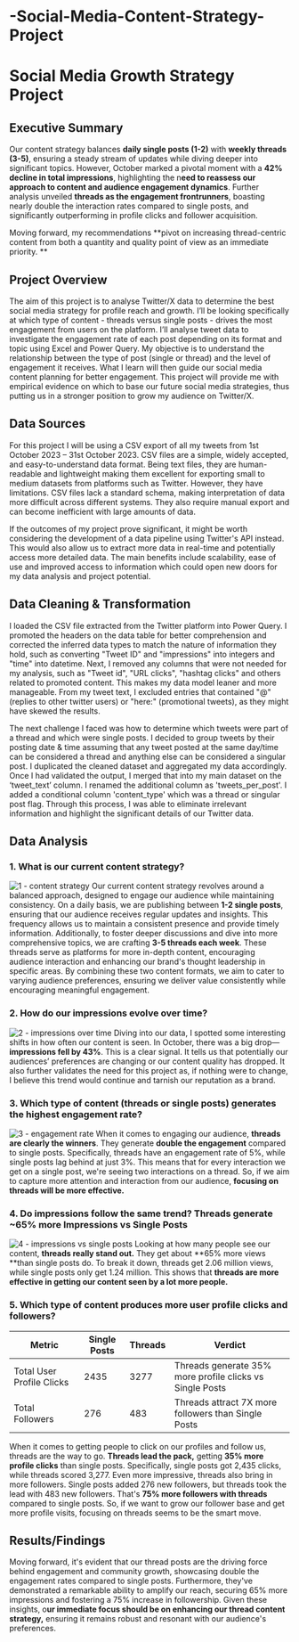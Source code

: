 # -Social-Media-Content-Strategy-Project

# Social Media Growth Strategy Project

## Executive Summary

Our content strategy balances **daily single posts (1-2)** with **weekly threads (3-5)**, ensuring a steady stream of updates while diving deeper into significant topics. However, October marked a pivotal moment with a **42% decline in total impressions**, highlighting the n**eed to reassess our approach to content and audience engagement dynamics**. Further analysis unveiled **threads as the engagement frontrunners**, boasting nearly double the interaction rates compared to single posts, and significantly outperforming in profile clicks and follower acquisition.

Moving forward, my recommendations **pivot on increasing thread-centric content from both a quantity and quality point of view as an immediate priority. **

## Project Overview

The aim of this project is to analyse Twitter/X data to determine the best social media strategy for profile reach and growth. I’ll be looking specifically at which type of content - threads versus single posts - drives the most engagement from users on the platform. I’ll analyse tweet data to investigate the engagement rate of each post depending on its format and topic using Excel and Power Query. My objective is to understand the relationship between the type of post (single or thread) and the level of engagement it receives. What I learn will then guide our social media content planning for better engagement. This project will provide me with empirical evidence on which to base our future social media strategies, thus putting us in a stronger position to grow my audience on Twitter/X.

## Data Sources

For this project I will be using a CSV export of all my tweets from 1st October 2023 – 31st October 2023. CSV files are a simple, widely accepted, and easy-to-understand data format. Being text files, they are human-readable and lightweight making them excellent for exporting small to medium datasets from platforms such as Twitter. However, they have limitations. CSV files lack a standard schema, making interpretation of data more difficult across different systems. They also require manual export and can become inefficient with large amounts of data.

If the outcomes of my project prove significant, it might be worth considering the development of a data pipeline using Twitter's API instead. This would also allow us to extract more data in real-time and potentially access more detailed data. The main benefits include scalability, ease of use and improved access to information which could open new doors for my data analysis and project potential.

## Data Cleaning & Transformation

I loaded the CSV file extracted from the Twitter platform into Power Query. I promoted the headers on the data table for better comprehension and corrected the inferred data types to match the nature of information they hold, such as converting "Tweet ID" and "impressions" into integers and "time" into datetime. Next, I removed any columns that were not needed for my analysis, such as "Tweet id", "URL clicks", "hashtag clicks" and others related to promoted content. This makes my data model leaner and more manageable. From my tweet text, I excluded entries that contained "@" (replies to other twitter users) or "here:" (promotional tweets), as they might have skewed the results.

The next challenge I faced was how to determine which tweets were part of a thread and which were single posts. I decided to group tweets by their posting date & time assuming that any tweet posted at the same day/time can be considered a thread and anything else can be considered a singular post. I duplicated the cleaned dataset and aggregated my data accordingly. Once I had validated the output, I merged that into my main dataset on the ‘tweet_text’ column. I renamed the additional column as 'tweets_per_post'. I added a conditional column 'content_type' which was a thread or singular post flag. Through this process, I was able to eliminate irrelevant information and highlight the significant details of our Twitter data.

## Data Analysis

### 1. What is our current content strategy?
![1 - content strategy](https://github.com/Sanchit0820/-Social-Media-Content-Strategy-Project/assets/144925796/ef95852d-9b2c-499d-83ff-34e880b3d2f1)
Our current content strategy revolves around a balanced approach, designed to engage our audience while maintaining consistency. On a daily basis, we are publishing between **1-2 single posts**, ensuring that our audience receives regular updates and insights. This frequency allows us to maintain a consistent presence and provide timely information. Additionally, to foster deeper discussions and dive into more comprehensive topics, we are crafting **3-5 threads each week**. These threads serve as platforms for more in-depth content, encouraging audience interaction and enhancing our brand's thought leadership in specific areas. By combining these two content formats, we aim to cater to varying audience preferences, ensuring we deliver value consistently while encouraging meaningful engagement.

### 2. How do our impressions evolve over time?
![2 - impressions over time](https://github.com/Sanchit0820/-Social-Media-Content-Strategy-Project/assets/144925796/d9d695a7-ddfe-4c86-845e-0528a8902547)
Diving into our data, I spotted some interesting shifts in how often our content is seen. In October, there was a big drop—**impressions fell by 43%**. This is a clear signal. It tells us that potentially our audiences’ preferences are changing or our content quality has dropped. It also further validates the need for this project as, if nothing were to change, I believe this trend would continue and tarnish our reputation as a brand.

### 3. Which type of content (threads or single posts) generates the highest engagement rate?
![3 - engagement rate](https://github.com/Sanchit0820/-Social-Media-Content-Strategy-Project/assets/144925796/bdf43b08-a96f-4d11-848c-324979e6203b)
When it comes to engaging our audience, **threads are clearly the winners**. They generate **double the engagement** compared to single posts. Specifically, threads have an engagement rate of 5%, while single posts lag behind at just 3%. This means that for every interaction we get on a single post, we're seeing two interactions on a thread. So, if we aim to capture more attention and interaction from our audience, **focusing on threads will be more effective.**

### 4. Do impressions follow the same trend? Threads generate ~65% more Impressions vs Single Posts
![4 - impressions vs single posts](https://github.com/Sanchit0820/-Social-Media-Content-Strategy-Project/assets/144925796/fe00dfdf-d596-4148-b9ac-64447cf0fb9e)
Looking at how many people see our content, **threads really stand out.** They get about **65% more views **than single posts do. To break it down, threads get 2.06 million views, while single posts only get 1.24 million. This shows that **threads are more effective in getting our content seen by a lot more people.**

### 5. Which type of content produces more user profile clicks and followers?

| Metric                     | Single Posts | Threads      | Verdict                                                |
|----------------------------|--------------|--------------|--------------------------------------------------------|
| Total User Profile Clicks   | 2435         | 3277         | Threads generate 35% more profile clicks vs Single Posts|
| Total Followers             | 276          | 483          | Threads attract 7X more followers than Single Posts    |

When it comes to getting people to click on our profiles and follow us, threads are the way to go. **Threads lead the pack,** getting **35% more profile clicks** than single posts. Specifically, single posts got 2,435 clicks, while threads scored 3,277. Even more impressive, threads also bring in more followers. Single posts added 276 new followers, but threads took the lead with 483 new followers. That's **75% more followers with threads** compared to single posts. So, if we want to grow our follower base and get more profile visits, focusing on threads seems to be the smart move.

## Results/Findings

Moving forward, it's evident that our thread posts are the driving force behind engagement and community growth, showcasing double the engagement rates compared to single posts. Furthermore, they've demonstrated a remarkable ability to amplify our reach, securing 65% more impressions and fostering a 75% increase in followership. Given these insights, o**ur immediate focus should be on enhancing our thread content strategy,** ensuring it remains robust and resonant with our audience's preferences.
